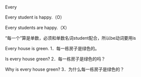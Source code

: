 Every

Every student is happy.（O）

Every students are happy.（X）

“每一个”算是单数，必须和单数名词student配合，所以be动词要用is



Every house is green. 1．每一栋房子是绿色的。

Is every house green? 2．每一栋房子是绿色的吗？

Why is every house green? 3．为什么每一栋房子是绿色的？





